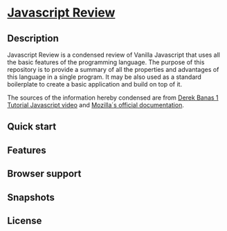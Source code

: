 # [Javascript Review](https://romocesar.github.io)


## Description
Javascript Review is a condensed review of Vanilla Javascript that uses all the basic features of the programming language. The purpose of this repository is to provide a summary of all the properties and advantages of this language in a single program. It may be also used as a standard boilerplate to create a basic application and build on top of it.

The sources of the information hereby condensed are from [Derek Banas 1 Tutorial Javascript video](https://www.youtube.com/watch?v=fju9ii8YsGs) and [Mozilla´s official documentation](https://developer.mozilla.org/en-US/docs/Web/JavaScript).

## Quick start

## Features

## Browser support

## Snapshots

## License
